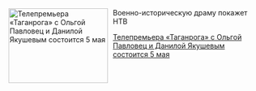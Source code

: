 <!--2025-05-02 11:45:32-->
<div class="yb">
  <div class="rss kino_kino"><a href="https://www.kino-teatr.ru/kino/news/y2025/5-2/37595/" title="Телепремьера «Таганрога» с Ольгой Павловец и Данилой Якушевым состоится 5 мая"><img src="https://www.kino-teatr.ru/news/5/9/37595/poster.jpg" width="196" height="147" align="left" hspace="5" style="margin: 0px 10px 0px 5px" alt="Телепремьера «Таганрога» с Ольгой Павловец и Данилой Якушевым состоится 5 мая"/></a>Военно-историческую драму покажет НТВ <p class="titl"><a href="https://www.kino-teatr.ru/kino/news/y2025/5-2/37595/">Телепремьера «Таганрога» с Ольгой Павловец и Данилой Якушевым состоится 5 мая</a></p></div>
</div>

